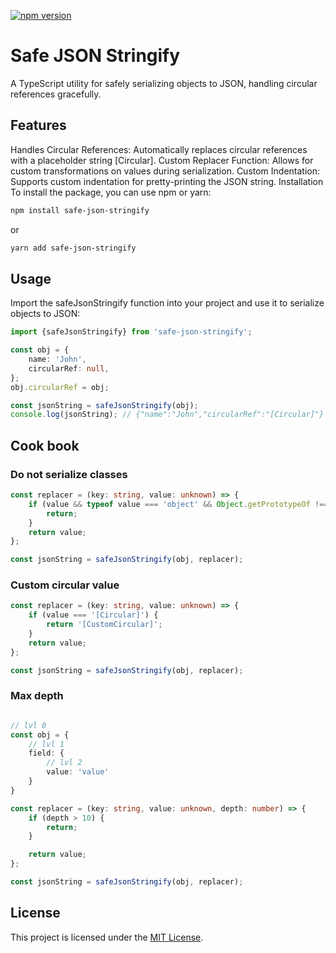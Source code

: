 [![npm version](https://img.shields.io/npm/v/@hheimerd/safe-json-stringify.svg)](https://www.npmjs.com/package/@hheimerd/safe-json-stringify)

# Safe JSON Stringify


A TypeScript utility for safely serializing objects to JSON, handling circular references gracefully.

## Features

Handles Circular References: Automatically replaces circular references with a placeholder string [Circular].
Custom Replacer Function: Allows for custom transformations on values during serialization.
Custom Indentation: Supports custom indentation for pretty-printing the JSON string.
Installation
To install the package, you can use npm or yarn:

```sh
npm install safe-json-stringify
```

or

```sh
yarn add safe-json-stringify
```

## Usage

Import the safeJsonStringify function into your project and use it to serialize objects to JSON:

```typescript
import {safeJsonStringify} from 'safe-json-stringify';

const obj = {
    name: 'John',
    circularRef: null,
};
obj.circularRef = obj;

const jsonString = safeJsonStringify(obj);
console.log(jsonString); // {"name":"John","circularRef":"[Circular]"}
```

## Cook book

### Do not serialize classes

```typescript
const replacer = (key: string, value: unknown) => {
    if (value && typeof value === 'object' && Object.getPrototypeOf !== Object.prototype) {
        return;
    }
    return value;
};

const jsonString = safeJsonStringify(obj, replacer);
```

### Custom circular value

```typescript
const replacer = (key: string, value: unknown) => {
    if (value === '[Circular]') {
        return '[CustomCircular]';
    }
    return value;
};

const jsonString = safeJsonStringify(obj, replacer);
```

### Max depth

```typescript

// lvl 0
const obj = {
    // lvl 1
    field: {
        // lvl 2
        value: 'value'
    }
}

const replacer = (key: string, value: unknown, depth: number) => {
    if (depth > 10) {
        return;
    }

    return value;
};

const jsonString = safeJsonStringify(obj, replacer);
```

## License

This project is licensed under the [MIT License](./LICENSE).
